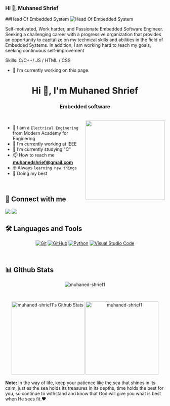 ### Hi  👋,  Muhaned Shrief
##Head Of Embedded System
![Head Of Embedded System](https://scontent.fcai21-1.fna.fbcdn.net/v/t39.30808-6/326376490_5824289620993266_3215746648439868498_n.jpg?_nc_cat=104&cb=99be929b-8d691acd&ccb=1-7&_nc_sid=9c7eae&_nc_ohc=eOq5zAlYWYkAX8xiCRJ&_nc_ht=scontent.fcai21-1.fna&oh=00_AfDlPMuD-p7eWraPXk61LDI6l-Nit7iHqS0WRpH_FrOZkQ&oe=65C4003C)

Self-motivated, Work harder, and Passionate Embedded Software Engineer.
Seeking a challenging career with a progressive organization that provides an opportunity to capitalize on my technical skills and abilities in the field of Embedded Systems. 
In addition, I am working hard to reach my goals, seeking continuous self-improvement

Skills: C/C++/ JS / HTML / CSS

- 🔭 I’m currently working on this page. 

<h1 align="center">Hi 👋, I'm Muhaned Shrief</h1>
<h3 align="center">Embedded software </h3>
</p>
<br>
<img align="right" src="https://user-images.githubusercontent.com/63050133/156676671-d5b2e362-97d4-4404-9447-dd71ddfea82f.gif" width = 250px/>

- :school: I am a `Electrical Enginering ` from Modern Academy for Enginering
- 🔭 I’m currently working at IEEE
- 🌱 I’m currently studying "C"
- 📫 How to reach me **muhanedshrief@gmail.com**
- :nerd_face: Always `learning new things`
- 🐼 Doing my best 

<br>

## 📩 Connect with me  
<a href="https://www.facebook.com/hazem.shrief.92?mibextid=ZbWKwL" title="Facebook"><img src="https://img.shields.io/badge/Facebook-%231877F2.svg?style=for-the-badge&logo=Facebook&logoColor=white"/></a>
    <a href="https://www.linkedin.com/in/muhaned-shrief-ab707a219?utm_source=share&utm_campaign=share_via&utm_content=profile&utm_medium=android_app/" title="LinkedIn"><img src="https://img.shields.io/badge/linkedin-%230077B5.svg?style=for-the-badge&logo=linkedin&logoColor=white"/></a>  
</p>

## 🛠 Languages and Tools
<p align="center">
<a href="https://git-scm.com/" title="Git"><img src="https://img.shields.io/badge/git-%23F05033.svg?style=for-the-badge&logo=git&logoColor=white" alt="Git"></a>
<a href="https://github.com/" title="GitHub"><img src="https://img.shields.io/badge/github-%23121011.svg?style=for-the-badge&logo=github&logoColor=white" alt="GitHub"></a>
<a href="https://www.python.org/" title="Python"><img src="https://img.shields.io/badge/python-3670A0?style=for-the-badge&logo=python&logoColor=ffdd54" alt="Python"></a>
<a href="https://code.visualstudio.com/" title="Visual Studio Code"><img src="https://img.shields.io/badge/Visual%20Studio%20Code-0078d7.svg?style=for-the-badge&logo=visual-studio-code&logoColor=white" alt="Visual Studio Code"></a>
</p>

<br>

## 📊 Github Stats
<p align="center"><img src="https://github.com/muhaned-shrief1" alt="muhaned-shrief1" /></p>
  <br/>
  <p align="center">
    <a href="https://github.com/anuraghazra/github-readme-stats">
	    <img alt="muhaned-shrief1's Github Stats" src="https://github-readme-stats.vercel.app/api?username=muhaned-shrief1&show_icons=true&count_private=true&locale=en&theme=tokyonight&layout=compact" height="230px"/></a>
	  <img src="https://github.com/muhaned-shrief1" alt="muhaned-shrief1" height="230px"/>
<br/>

  <b>Note:</b> In the way of life, keep your patience like the sea that shines in its calm, just as the sea holds its treasures in its depths, time holds the best for you, so continue to withstand and know that God will give you what is best when He sees fit.♥
  </p>
  



